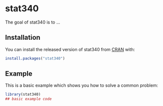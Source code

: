 
# stat340

<!-- badges: start -->
<!-- badges: end -->

The goal of stat340 is to ...

## Installation

You can install the released version of stat340 from [CRAN](https://CRAN.R-project.org) with:

``` r
install.packages("stat340")
```

## Example

This is a basic example which shows you how to solve a common problem:

``` r
library(stat340)
## basic example code
```

